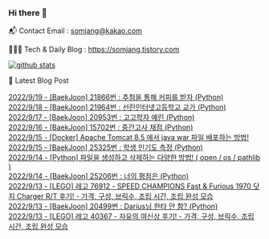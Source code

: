 ### Hi there 👋

📬  Contact Email : somjang@kakao.com

👨🏻‍💻  Tech & Daily Blog : https://somjang.tistory.com

[![github stats](https://github-readme-stats.vercel.app/api?username=SOMJANG&show_icons=true&hide_border=False)](https://somjang.tistory.com)

🤩 Latest Blog Post

[2022/9/19 - [BaekJoon] 21866번 : 추첨을 통해 커피를 받자 (Python)](https://somjang.tistory.com/entry/BaekJoon-21866%EB%B2%88-%EC%B6%94%EC%B2%A8%EC%9D%84-%ED%86%B5%ED%95%B4-%EC%BB%A4%ED%94%BC%EB%A5%BC-%EB%B0%9B%EC%9E%90-Python) <br>
[2022/9/18 - [BaekJoon] 21964번 : 선린인터넷고등학교 교가 (Python)](https://somjang.tistory.com/entry/baekjoon-21964-%EC%84%A0%EB%A6%B0%EC%9D%B8%ED%84%B0%EB%84%B7%EA%B3%A0%EB%93%B1%ED%95%99%EA%B5%90-%EA%B5%90%EA%B0%80-python) <br>
[2022/9/17 - [BaekJoon] 20953번 : 고고학자 예린 (Python)](https://somjang.tistory.com/entry/BaekJoon-20953%EB%B2%88-%EA%B3%A0%EA%B3%A0%ED%95%99%EC%9E%90-%EC%98%88%EB%A6%B0-Python) <br>
[2022/9/16 - [BaekJoon] 15702번 : 중간고사 채점 (Python)](https://somjang.tistory.com/entry/BaekJoon-15702%EB%B2%88-%EC%A4%91%EA%B0%84%EA%B3%A0%EC%82%AC-%EC%B1%84%EC%A0%90-Python) <br>
[2022/9/15 - [Docker] Apache Tomcat 8.5 에서 java war 파일 배포하는 방법!](https://somjang.tistory.com/entry/Docker-Apache-Tomcat-85-%EC%97%90%EC%84%9C-java-war-%ED%8C%8C%EC%9D%BC-%EB%B0%B0%ED%8F%AC%ED%95%98%EB%8A%94-%EB%B0%A9%EB%B2%95) <br>
[2022/9/15 - [BaekJoon] 25325번 : 학생 인기도 측정 (Python)](https://somjang.tistory.com/entry/BaekJoon-25325%EB%B2%88-%ED%95%99%EC%83%9D-%EC%9D%B8%EA%B8%B0%EB%8F%84-%EC%B8%A1%EC%A0%95-Python) <br>
[2022/9/14 - [Python] 파일을 생성하고 삭제하는 다양한 방법! ( open / os / pathlib )](https://somjang.tistory.com/entry/Python-%ED%8C%8C%EC%9D%BC%EC%9D%84-%EC%83%9D%EC%84%B1%ED%95%98%EA%B3%A0-%EC%82%AD%EC%A0%9C%ED%95%98%EB%8A%94-%EB%8B%A4%EC%96%91%ED%95%9C-%EB%B0%A9%EB%B2%95-os-open-pathlib) <br>
[2022/9/14 - [BaekJoon] 25206번 : 너의 평점은 (Python)](https://somjang.tistory.com/entry/BaekJoon-25206%EB%B2%88-%EB%84%88%EC%9D%98-%ED%8F%89%EC%A0%90%EC%9D%80-Python) <br>
[2022/9/13 - [LEGO] 레고 76912 - SPEED CHAMPIONS Fast & Furious 1970 닷지 Charger R/T 후기! - 가격, 구성, 브릭수, 조립 시간, 조립 완성 모습](https://somjang.tistory.com/entry/LEGO-%EB%A0%88%EA%B3%A0-76912-SPEED-CHAMPIONS-Fast-Furious-1970-%EB%8B%B7%EC%A7%80-Charger-RT-%ED%9B%84%EA%B8%B0-%EA%B0%80%EA%B2%A9-%EA%B5%AC%EC%84%B1-%EB%B8%8C%EB%A6%AD%EC%88%98-%EC%A1%B0%EB%A6%BD-%EC%8B%9C%EA%B0%84-%EC%A1%B0%EB%A6%BD-%EC%99%84%EC%84%B1-%EB%AA%A8%EC%8A%B5) <br>
[2022/9/13 - [BaekJoon] 20499번 : Darius님 한타 안 함? (Python)](https://somjang.tistory.com/entry/BaekJoon-20499%EB%B2%88-Darius%EB%8B%98-%ED%95%9C%ED%83%80-%EC%95%88-%ED%95%A8-Python) <br>
[2022/9/13 - [LEGO] 레고 40367 - 자유의 여신상 후기! - 가격, 구성, 브릭수, 조립 시간, 조립 완성 모습](https://somjang.tistory.com/entry/LEGO-%EB%A0%88%EA%B3%A0-40367-%EC%9E%90%EC%9C%A0%EC%9D%98-%EC%97%AC%EC%8B%A0%EC%83%81-%ED%9B%84%EA%B8%B0-%EA%B0%80%EA%B2%A9-%EA%B5%AC%EC%84%B1-%EB%B8%8C%EB%A6%AD%EC%88%98-%EC%A1%B0%EB%A6%BD-%EC%8B%9C%EA%B0%84-%EC%A1%B0%EB%A6%BD-%EC%99%84%EC%84%B1-%EB%AA%A8%EC%8A%B5) <br>
